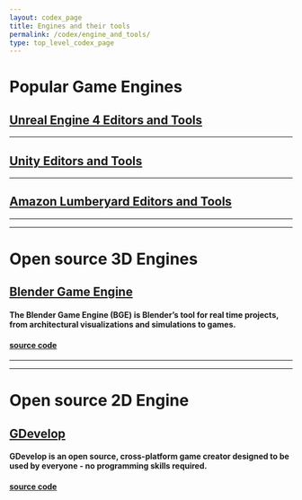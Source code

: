 ```yaml
---
layout: codex_page
title: Engines and their tools
permalink: /codex/engine_and_tools/
type: top_level_codex_page
---
```



# Popular Game Engines

## [Unreal Engine 4 Editors and Tools](https://docs.unrealengine.com/latest/INT/GettingStarted/SubEditors/index.html)

------

## [Unity Editors and Tools](https://unity3d.com/unity/editor)

------

## [Amazon Lumberyard Editors and Tools](http://docs.aws.amazon.com/lumberyard/latest/userguide/lumberyard-tools.html)

------
------

# Open source 3D Engines

## [Blender Game Engine](https://docs.blender.org/manual/en/dev/game_engine/introduction.html)
#### The Blender Game Engine (BGE) is Blender’s tool for real time projects, from architectural visualizations and simulations to games.
#### [source code](https://developer.blender.org/project/view/30/)

------
------

# Open source 2D Engine

## [GDevelop](http://compilgames.net/)
#### GDevelop is an open source, cross-platform game creator designed to be used by everyone - no programming skills required.
#### [source code](https://github.com/4ian/GD)